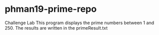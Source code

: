# phman19-prime-repo
Challenge Lab
This program displays the prime numbers between 1 and 250. The results are written in the primeResult.txt
